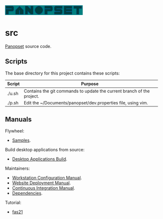 [![Panopset](code/slab/raw/images/panopset.png "Title")](https://panopset.com)

# src

[Panopset](https://panopset.com) source code.

## Scripts

The base directory for this project contains these scripts:


| Script | Purpose                                                                |
|--------|------------------------------------------------------------------------|
| ./u.sh | Contains the git commands to update the current branch of the project. |
| ./p.sh | Edit the ~/Documents/panopset/dev.properties file, using vim.          |


## Manuals


Flywheel:

* [Samples](docs/uses/README.md).

Build desktop applications from source:

* [Desktop Applications Build](docs/build.md).

Maintainers:

* [Workstation Configuration Manual](docs/workstation.md).
* [Website Deployment Manual](docs/deploy.md).
* [Continuous Integration Manual](docs/ci.md).
* [Dependencies](docs/deps.md).

Tutorial:

* [fas21](docs/tutorials/fas21/README.md)
